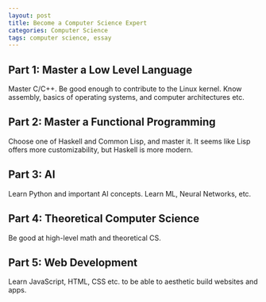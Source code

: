 ```yaml
---
layout: post
title: Become a Computer Science Expert
categories: Computer Science
tags: computer science, essay
---
```


## Part 1: Master a Low Level Language
Master C/C++. Be good enough to contribute to the Linux kernel. Know assembly, basics of operating systems, and computer architectures etc.

## Part 2: Master a Functional Programming
Choose one of Haskell and Common Lisp, and master it. It seems like Lisp offers more customizability, but Haskell is more modern.

## Part 3: AI
Learn Python and important AI concepts. Learn ML, Neural Networks, etc.

## Part 4: Theoretical Computer Science
Be good at high-level math and theoretical CS.

## Part 5: Web Development
Learn JavaScript, HTML, CSS etc. to be able to aesthetic build websites and apps.
